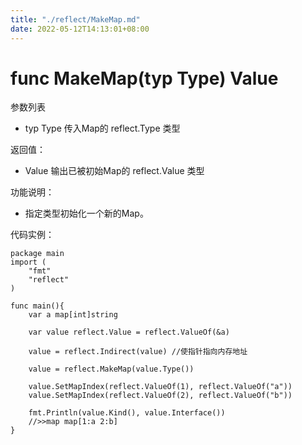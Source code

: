 ```yaml
---
title: "./reflect/MakeMap.md"
date: 2022-05-12T14:13:01+08:00
---
```

# func MakeMap(typ Type) Value

参数列表

- typ Type 传入Map的 reflect.Type 类型

返回值：

- Value 输出已被初始Map的 reflect.Value 类型

功能说明：

- 指定类型初始化一个新的Map。

代码实例：
	
	package main
	import (
		"fmt"
		"reflect"
	)
	
	func main(){
		var a map[int]string
		
		var value reflect.Value = reflect.ValueOf(&a)
		
		value = reflect.Indirect(value) //使指针指向内存地址
		
		value = reflect.MakeMap(value.Type())
		
		value.SetMapIndex(reflect.ValueOf(1), reflect.ValueOf("a"))
		value.SetMapIndex(reflect.ValueOf(2), reflect.ValueOf("b"))
		
		fmt.Println(value.Kind(), value.Interface())
		//>>map map[1:a 2:b]
	}
